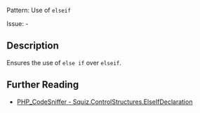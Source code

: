 Pattern: Use of `elseif`

Issue: -

## Description

Ensures the use of `else if` over `elseif`.

## Further Reading

* [PHP_CodeSniffer - Squiz.ControlStructures.ElseIfDeclaration](https://github.com/PHPCSStandards/PHP_CodeSniffer/blob/master/src/Standards/Squiz/Sniffs/ControlStructures/ElseIfDeclarationSniff.php)